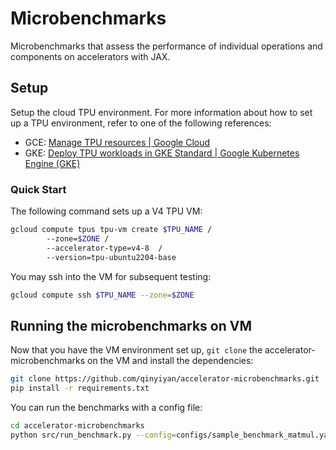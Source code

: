 # Microbenchmarks
Microbenchmarks that assess the performance of individual operations and components on accelerators with JAX.

## Setup

Setup the cloud TPU environment. For more information about how to set up a TPU environment, refer to one of the following references:

* GCE: [Manage TPU resources | Google Cloud](https://cloud.google.com/kubernetes-engine/docs/how-to/tpus)
* GKE: [Deploy TPU workloads in GKE Standard | Google Kubernetes Engine (GKE)](https://cloud.google.com/kubernetes-engine/docs/how-to/tpus)

### Quick Start

The following command sets up a V4 TPU VM:

```bash
gcloud compute tpus tpu-vm create $TPU_NAME /
        --zone=$ZONE /
        --accelerator-type=v4-8  /
        --version=tpu-ubuntu2204-base
```

You may ssh into the VM for subsequent testing:
```bash
gcloud compute ssh $TPU_NAME --zone=$ZONE
```

## Running the microbenchmarks on VM

Now that you have the VM environment set up, `git clone` the accelerator-microbenchmarks on the VM and install the dependencies:
```bash
git clone https://github.com/qinyiyan/accelerator-microbenchmarks.git
pip install -r requirements.txt
```

You can run the benchmarks with a config file:

```bash
cd accelerator-microbenchmarks
python src/run_benchmark.py --config=configs/sample_benchmark_matmul.yaml
```